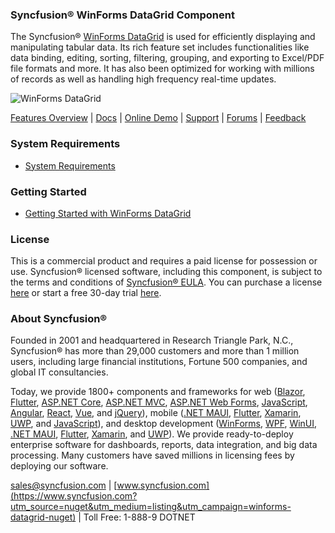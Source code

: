 ### Syncfusion® WinForms DataGrid Component
The Syncfusion® [WinForms DataGrid](https://www.syncfusion.com/winforms-ui-controls/datagrid?utm_source=nuget&utm_medium=listing&utm_campaign=winforms-datagrid-nuget) is used for efficiently displaying and manipulating tabular data. Its rich feature set includes functionalities like data binding, editing, sorting, filtering, grouping, and exporting to Excel/PDF file formats and more. It has also been optimized for working with millions of records as well as handling high frequency real-time updates.

![WinForms DataGrid](https://cdn.syncfusion.com/nuget-readme/winforms/winforms-datagrid.png)

[Features Overview](https://www.syncfusion.com/winforms-ui-controls/datagrid?utm_source=nuget&utm_medium=listing&utm_campaign=winforms-datagrid-nuget) | [Docs](https://help.syncfusion.com/windowsforms/datagrid/gettingstarted?utm_source=nuget&utm_medium=listing&utm_campaign=winforms-datagrid-nuget) | [Online Demo](https://github.com/syncfusion/winforms-demos?utm_source=nuget&utm_medium=listing&utm_campaign=winforms-datagrid-nuget) | [Support](https://support.syncfusion.com/create?utm_source=nuget&utm_medium=listing&utm_campaign=winforms-datagrid-nuget) | [Forums](https://www.syncfusion.com/forums/windowsforms?utm_source=nuget&utm_medium=listing&utm_campaign=winforms-datagrid-nuget) | [Feedback](https://www.syncfusion.com/feedback/winforms?utm_source=nuget&utm_medium=listing&utm_campaign=winforms-datagrid-nuget)

### System Requirements

* [System Requirements](https://help.syncfusion.com/windowsforms/installation/system-requirements?utm_source=nuget&utm_medium=listing&utm_campaign=winforms-datagrid-nuget)

### Getting Started

* [Getting Started with WinForms DataGrid](https://help.syncfusion.com/windowsforms/datagrid/gettingstarted?utm_source=nuget&utm_medium=listing&utm_campaign=winforms-datagrid-nuget)

### License

This is a commercial product and requires a paid license for possession or use. Syncfusion® licensed software, including this component, is subject to the terms and conditions of [Syncfusion® EULA](https://www.syncfusion.com/eula/es/?utm_source=nuget&utm_medium=listing&utm_campaign=winforms-datagrid-nuget). You can purchase a license [here](https://www.syncfusion.com/sales/products?utm_source=nuget&utm_medium=listing&utm_campaign=winforms-datagrid-nuget) or start a free 30-day trial [here](https://www.syncfusion.com/account/manage-trials/start-trials?utm_source=nuget&utm_medium=listing&utm_campaign=winforms-datagrid-nuget).

### About Syncfusion®

Founded in 2001 and headquartered in Research Triangle Park, N.C., Syncfusion® has more than 29,000 customers and more than 1 million users, including large financial institutions, Fortune 500 companies, and global IT consultancies.
 
Today, we provide 1800+ components and frameworks for web ([Blazor](https://www.syncfusion.com/blazor-components?utm_source=nuget&utm_medium=listing&utm_campaign=winforms-datagrid-nuget), [Flutter](https://www.syncfusion.com/flutter-widgets?utm_source=nuget&utm_medium=listing&utm_campaign=winforms-datagrid-nuget), [ASP.NET Core](https://www.syncfusion.com/aspnet-core-ui-controls?utm_source=nuget&utm_medium=listing&utm_campaign=winforms-datagrid-nuget), [ASP.NET MVC](https://www.syncfusion.com/aspnet-mvc-ui-controls?utm_source=nuget&utm_medium=listing&utm_campaign=winforms-datagrid-nuget), [ASP.NET Web Forms](https://www.syncfusion.com/jquery/aspnet-webforms-ui-controls?utm_source=nuget&utm_medium=listing&utm_campaign=winforms-datagrid-nuget), [JavaScript](https://www.syncfusion.com/javascript-ui-controls?utm_source=nuget&utm_medium=listing&utm_campaign=winforms-datagrid-nuget), [Angular](https://www.syncfusion.com/angular-ui-components?utm_source=nuget&utm_medium=listing&utm_campaign=winforms-datagrid-nuget), [React](https://www.syncfusion.com/react-ui-components?utm_source=nuget&utm_medium=listing&utm_campaign=winforms-datagrid-nuget), [Vue](https://www.syncfusion.com/vue-ui-components?utm_source=nuget&utm_medium=listing&utm_campaign=winforms-datagrid-nuget), and [jQuery](https://www.syncfusion.com/jquery-ui-widgets?utm_source=nuget&utm_medium=listing&utm_campaign=winforms-datagrid-nuget)), mobile ([.NET MAUI](https://www.syncfusion.com/maui-controls?utm_source=nuget&utm_medium=listing&utm_campaign=winforms-datagrid-nuget), [Flutter](https://www.syncfusion.com/flutter-widgets?utm_source=nuget&utm_medium=listing&utm_campaign=winforms-datagrid-nuget), [Xamarin](https://www.syncfusion.com/xamarin-ui-controls?utm_source=nuget&utm_medium=listing&utm_campaign=winforms-datagrid-nuget), [UWP](https://www.syncfusion.com/uwp-ui-controls?utm_source=nuget&utm_medium=listing&utm_campaign=winforms-datagrid-nuget), and [JavaScript](https://www.syncfusion.com/javascript-ui-controls?utm_source=nuget&utm_medium=listing&utm_campaign=winforms-datagrid-nuget)), and desktop development ([WinForms](https://www.syncfusion.com/winforms-ui-controls?utm_source=nuget&utm_medium=listing&utm_campaign=winforms-datagrid-nuget), [WPF](https://www.syncfusion.com/wpf-controls?utm_source=nuget&utm_medium=listing&utm_campaign=winforms-datagrid-nuget), [WinUI](https://www.syncfusion.com/winui-controls?utm_source=nuget&utm_medium=listing&utm_campaign=winforms-datagrid-nuget), [.NET MAUI](https://www.syncfusion.com/maui-controls?utm_source=nuget&utm_medium=listing&utm_campaign=winforms-datagrid-nuget), [Flutter](https://www.syncfusion.com/flutter-widgets?utm_source=nuget&utm_medium=listing&utm_campaign=winforms-datagrid-nuget), [Xamarin](https://www.syncfusion.com/xamarin-ui-controls?utm_source=nuget&utm_medium=listing&utm_campaign=winforms-datagrid-nuget), and [UWP](https://www.syncfusion.com/uwp-ui-controls?utm_source=nuget&utm_medium=listing&utm_campaign=winforms-datagrid-nuget)). We provide ready-to-deploy enterprise software for dashboards, reports, data integration, and big data processing. Many customers have saved millions in licensing fees by deploying our software.

[sales@syncfusion.com](mailto:sales@syncfusion.com?Subject=Syncfusion%20WinForms%20DataGrid-%20NuGet) | [www.syncfusion.com](https://www.syncfusion.com?utm_source=nuget&utm_medium=listing&utm_campaign=winforms-datagrid-nuget) | Toll Free: 1-888-9 DOTNET



